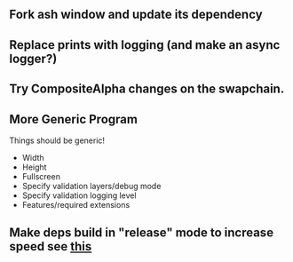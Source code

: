 ## Fork ash window and update its dependency

## Replace prints with logging (and make an async logger?)

## Try CompositeAlpha changes on the swapchain.

## More Generic Program
Things should be generic!
* Width
* Height
* Fullscreen
* Specify validation layers/debug mode
* Specify validation logging level
* Features/required extensions

## Make deps build in "release" mode to increase speed see [this](https://rust-gamedev.github.io/posts/newsletter-006/#rust-1-41-profile-overrides-are-stable-now)

